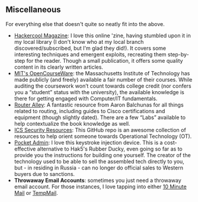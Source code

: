 ## Miscellaneous

For everything else that doesn't quite so neatly fit into the above.

* [Hackercool Magazine](https://www.hackercoolmagazine.com/): I love this online 'zine, having stumbled upon it in my local library (I don't know who at my local branch discovered/subscribed, but I'm glad they did!). It covers some interesting techniques and emergent exploits, recreating them step-by-step for the reader. Though a small publication, it offers some quality content in its clearly written articles.
* [MIT's OpenCourseWare](https://ocw.mit.edu/search/): the Massachusetts Institute of Technology has made publicly (and freely) available a fair number of their courses. While auditing the coursework won’t count towards college credit (nor confers you a “student” status with the university), the available knowledge is there for getting engaged with Computer/IT fundamentals.
* [Router Alley](https://routeralley.com/index.html): A fantastic resource from Aaron Balchunas for all things related to routing, including guides to Cisco certifications and equipment (though slightly dated). There are a few “Labs” available to help contextualize the book knowledge as well.
* [ICS Security Resources](https://github.com/hslatman/awesome-industrial-control-system-security): This GitHub repo is an awesome collection of resources to help orient someone towards Operational Technology (OT).
* [Pocket Admin](https://github.com/krakrukra/PocketAdmin): I love this keystroke injection device. This is a cost-effective alternative to Hak5's Rubber Ducky, even going so far as to provide you the instructions for building one yourself. The creator of the technology used to be able to sell the assembled tech directly to you, but - in residing in Russia - can no longer do official sales to Western buyers due to sanctions.
* **Throwaway Email Accounts**: sometimes you just need a throwaway email account. For those instances, I love tapping into either [10 Minute Mail](https://10minutemail.com/) or [TempMail](https://temp-mail.org/en/). 